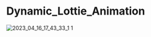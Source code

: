 # Dynamic_Lottie_Animation

![2023_04_16_17_43_33_1 1](https://user-images.githubusercontent.com/47736716/232314836-c51f1fe8-7cbf-4a84-912a-d7984a2d3560.gif)
